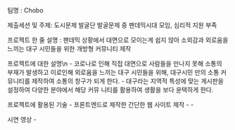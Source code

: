 팀명 : Chobo

제출세션 및 주제: 도시문제 발굴단 발굴문제 중 팬데믹시대 모임, 심리적 지원 부족

프로젝트 한 줄 설명 : 팬데믹 상황에서 대면으로 모이는게 쉽지 않아 소외감과 외로움을 느끼는 대구 시민들을 위한 개방형 커뮤니티 제작

프로젝트에 대한 설명\n
    - 코로나로 인해 직접 대면으로 사람들을 만나지 못해 소통의 부재가 발생하고
    이로인해 외로움을 느끼는 대구 시민들을 위해, 대구시민 만의 소통 커뮤니티를 
    제작하여 소통의 창구가 되게 한다.
    - 대구라는 지역적 특성에 맞는 게시판을 설정하여 다양한 분야에서 해당 커뮤
    니티를 활용하여 생활을 보다 윤택하게 한다.

프로젝트에 활용된 기술
    - 프론트엔드로 제작한 간단한 웹 사이트 제작
    - 
    -

시연 영상
    - 